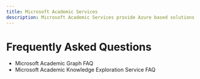 ```yaml
---
title: Microsoft Academic Services
description: Microsoft Academic Services provide Azure based solutions for interacting with the Microsoft Academic Graph, a comprehensive, heterogeneous graph of the worlds scientific publications
---
```

# Frequently Asked Questions

* Microsoft Academic Graph FAQ
* Microsoft Academic Knowledge Exploration Service FAQ
